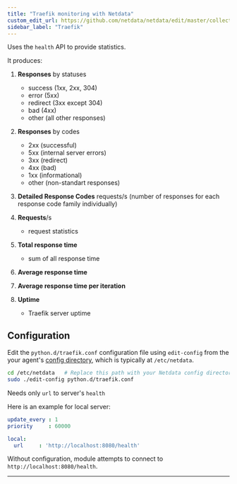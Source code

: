```yaml
---
title: "Traefik monitoring with Netdata"
custom_edit_url: https://github.com/netdata/netdata/edit/master/collectors/python.d.plugin/traefik/README.md
sidebar_label: "Traefik"
---
```




Uses the `health` API to provide statistics.

It produces:

1.  **Responses** by statuses

    -   success (1xx, 2xx, 304)
    -   error (5xx)
    -   redirect (3xx except 304)
    -   bad (4xx)
    -   other (all other responses)

2.  **Responses** by codes

    -   2xx (successful)
    -   5xx (internal server errors)
    -   3xx (redirect)
    -   4xx (bad)
    -   1xx (informational)
    -   other (non-standart responses)

3.  **Detailed Response Codes** requests/s (number of responses for each response code family individually)

4.  **Requests**/s

    -   request statistics

5.  **Total response time**

    -   sum of all response time

6.  **Average response time**

7.  **Average response time per iteration**

8.  **Uptime**

    -   Traefik server uptime

## Configuration

Edit the `python.d/traefik.conf` configuration file using `edit-config` from the your agent's [config
directory](/guides/docs/step-by-step/step-04#find-your-netdataconf-file), which is typically at `/etc/netdata`.

```bash
cd /etc/netdata   # Replace this path with your Netdata config directory, if different
sudo ./edit-config python.d/traefik.conf
```

Needs only `url` to server's `health`

Here is an example for local server:

```yaml
update_every : 1
priority     : 60000

local:
  url     : 'http://localhost:8080/health'
```

Without configuration, module attempts to connect to `http://localhost:8080/health`.

---


